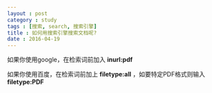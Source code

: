 ```yaml
---
layout : post
category : study
tags : [搜索, search, 搜索引擎]
title : 如何用搜索引擎搜索文档呢?
date : 2016-04-19
---
```


如果你使用google，在检索词前加入 **inurl:pdf**

如果你使用百度，在检索词前加上 **filetype:all** ，如要特定PDF格式则输入 **filetype:PDF**
